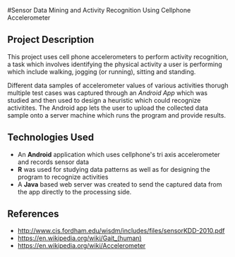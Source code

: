 #Sensor Data Mining and Activity Recognition Using Cellphone Accelerometer

Project Description
-------------------

This project uses cell phone accelerometers to perform activity recognition, a task which involves identifying 
the physical activity a user is performing which include walking, jogging (or running), sitting and standing.

Different data samples of accelerometer values of various activities thorugh multiple test cases was captured through
an *Android App* which was studied and then used to design a heuristic which could recognize activitites. The Android app lets the user to upload the collected data sample onto a server machine which runs the program and provide results.

Technologies Used
-----------------

* An **Android** application which uses cellphone's tri axis accelerometer and records sensor data
* **R** was used for studying data patterns as well as for designing the program to recognize activities
* A **Java** based web server was created to send the captured data from the app directly to the processing side. 

References
----------------

* http://www.cis.fordham.edu/wisdm/includes/files/sensorKDD-2010.pdf
* https://en.wikipedia.org/wiki/Gait_(human)
* https://en.wikipedia.org/wiki/Accelerometer
